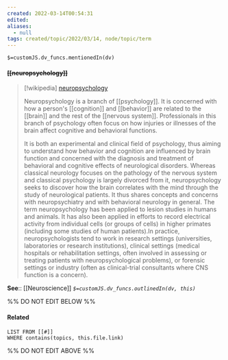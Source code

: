 ```yaml
---
created: 2022-03-14T00:54:31 
edited: 
aliases:
  - null
tags: created/topic/2022/03/14, node/topic/term
---
```

`$=customJS.dv_funcs.mentionedIn(dv)`

#### <s class="topic-title">[[neuropsychology]]</s>

> [!wikipedia] [neuropsychology](https://en.wikipedia.org/wiki/Neuropsychology)
> 
> Neuropsychology is a branch of [[psychology]]. It is concerned with how a person's [[cognition]] and [[behavior]] are related to the [[brain]] and the rest of the [[nervous system]]. Professionals in this branch of psychology often focus on how injuries or illnesses of the brain affect cognitive and behavioral functions.
> 
> It is both an experimental and clinical field of psychology, thus aiming to understand how behavior and cognition are influenced by brain function and concerned with the diagnosis and treatment of behavioral and cognitive effects of neurological disorders. Whereas classical neurology focuses on the pathology of the nervous system and classical psychology is largely divorced from it, neuropsychology seeks to discover how the brain correlates with the mind through the study of neurological patients. It thus shares concepts and concerns with neuropsychiatry and with behavioral neurology in general. The term neuropsychology has been applied to lesion studies in humans and animals. It has also been applied in efforts to record electrical activity from individual cells (or groups of cells) in higher primates (including some studies of human patients).In practice, neuropsychologists tend to work in research settings (universities, laboratories or research institutions), clinical settings (medical hospitals or rehabilitation settings, often involved in assessing or treating patients with neuropsychological problems), or forensic settings or industry (often as clinical-trial consultants where CNS function is a concern).
>

**See**:: [[Neuroscience]]
*`$=customJS.dv_funcs.outlinedIn(dv, this)`*

%% DO NOT EDIT BELOW %%

#### Related 

```dataview
LIST FROM [[#]]
WHERE contains(topics, this.file.link)
```
%% DO NOT EDIT ABOVE %%
